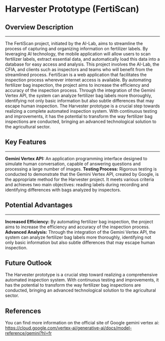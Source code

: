 
# Harvester Prototype (FertiScan)

## Overview Description

---
The FertiScan project, initiated by the AI-Lab, aims to streamline the process
of capturing and organizing information on fertilizer labels. By leveraging AI
technology, the mobile application will allow users to scan fertilizer labels,
extract essential data, and automatically load this data into a database for
easy access and analysis. This project involves the AI-Lab, the CFIA, and
clients such as inspectors and teams who will benefit from the streamlined
process. FertiScan is a web application that facilitates the inspection process
wherever internet access is available. By automating fertilizer bag inspection,
the project aims to increase the efficiency and accuracy of the inspection
process. Through the integration of the Gemini Vertex API, the system can
analyze fertilizer bag labels more thoroughly, identifying not only basic
information but also subtle differences that may escape human inspection.
The Harvester prototype is a crucial step towards realizing a complete
automated inspection system. With continuous testing and improvements, it has
the potential to transform the way fertilizer bag inspections are conducted,
bringing an advanced technological solution to the agricultural sector.

## Key Features

---
**Gemini Vertex API:** An application programming interface designed to
simulate human conversation, capable of answering questions and processing
a large number of images.
**Testing Process:** Rigorous testing is conducted to demonstrate that
the Gemini Vertex API, created by Google, is the appropriate method for the
Harvester project.
It meets various criteria and achieves two main objectives:
reading labels during recording and identifying differences with bags analyzed
by inspectors.

## Potential Advantages

---
**Increased Efficiency:** By automating fertilizer bag inspection, the project
aims to increase the efficiency and accuracy of the inspection process.
**Advanced Analysis:** Through the integration of the Gemini Vertex API, the
system can analyze fertilizer bag labels more thoroughly, identifying not only
basic information but also subtle differences that may escape human inspection.

## Future Outlook

The Harvester prototype is a crucial step toward realizing a
comprehensive automated inspection system. With continuous testing and
improvements, it has the potential to transform the way fertilizer bag
inspections are conducted, bringing an advanced technological
solution to the agricultural sector.

## References

You can find more information on the official site of Google gemini vertex ai: <https://cloud.google.com/vertex-ai/generative-ai/docs/model-reference/gemini?hl=fr>

